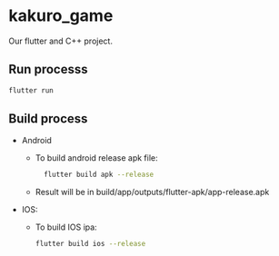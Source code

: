 # kakuro_game

Our flutter and C++ project.

## Run processs
```bash
flutter run
```
## Build process
  - Android<p>
    - To build android release apk file:<p>
      ```bash
        flutter build apk --release
      ```
      <p>
    - Result will be in build/app/outputs/flutter-apk/app-release.apk

  - IOS:<p>
    - To build IOS ipa:
      ```bash
      flutter build ios --release
      ```
